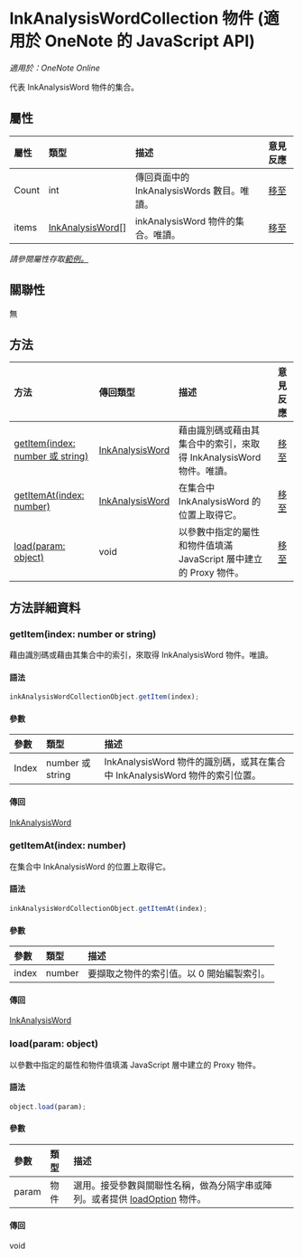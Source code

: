 # <a name="inkanalysiswordcollection-object-(javascript-api-for-onenote)"></a>InkAnalysisWordCollection 物件 (適用於 OneNote 的 JavaScript API)

_適用於：OneNote Online_  


代表 InkAnalysisWord 物件的集合。

## <a name="properties"></a>屬性

| 屬性	     | 類型	   |描述|意見反應|
|:---------------|:--------|:----------|:-------|
|Count|int|傳回頁面中的 InkAnalysisWords 數目。唯讀。|[移至](https://github.com/OfficeDev/office-js-docs/issues/new?title=OneNote-inkAnalysisWordCollection-count)|
|items|[InkAnalysisWord[]](inkanalysisword.md)|inkAnalysisWord 物件的集合。唯讀。|[移至](https://github.com/OfficeDev/office-js-docs/issues/new?title=OneNote-inkAnalysisWordCollection-items)|

_請參閱屬性存取[範例。](#property-access-examples)_

## <a name="relationships"></a>關聯性
無


## <a name="methods"></a>方法

| 方法           | 傳回類型    |描述| 意見反應|
|:---------------|:--------|:----------|:-------|
|[getItem(index: number 或 string)](#getitemindex-number-or-string)|[InkAnalysisWord](inkanalysisword.md)|藉由識別碼或藉由其集合中的索引，來取得 InkAnalysisWord 物件。唯讀。|[移至](https://github.com/OfficeDev/office-js-docs/issues/new?title=OneNote-inkAnalysisWordCollection-getItem)|
|[getItemAt(index: number)](#getitematindex-number)|[InkAnalysisWord](inkanalysisword.md)|在集合中 InkAnalysisWord 的位置上取得它。|[移至](https://github.com/OfficeDev/office-js-docs/issues/new?title=OneNote-inkAnalysisWordCollection-getItemAt)|
|[load(param: object)](#loadparam-object)|void|以參數中指定的屬性和物件值填滿 JavaScript 層中建立的 Proxy 物件。|[移至](https://github.com/OfficeDev/office-js-docs/issues/new?title=OneNote-inkAnalysisWordCollection-load)|

## <a name="method-details"></a>方法詳細資料


### <a name="getitem(index:-number-or-string)"></a>getItem(index: number or string)
藉由識別碼或藉由其集合中的索引，來取得 InkAnalysisWord 物件。唯讀。

#### <a name="syntax"></a>語法
```js
inkAnalysisWordCollectionObject.getItem(index);
```

#### <a name="parameters"></a>參數
| 參數	    | 類型	   |描述|
|:---------------|:--------|:----------|
|Index|number 或 string|InkAnalysisWord 物件的識別碼，或其在集合中 InkAnalysisWord 物件的索引位置。|

#### <a name="returns"></a>傳回
[InkAnalysisWord](inkanalysisword.md)

### <a name="getitemat(index:-number)"></a>getItemAt(index: number)
在集合中 InkAnalysisWord 的位置上取得它。

#### <a name="syntax"></a>語法
```js
inkAnalysisWordCollectionObject.getItemAt(index);
```

#### <a name="parameters"></a>參數
| 參數	    | 類型	   |描述|
|:---------------|:--------|:----------|
|index|number|要擷取之物件的索引值。以 0 開始編製索引。|

#### <a name="returns"></a>傳回
[InkAnalysisWord](inkanalysisword.md)

### <a name="load(param:-object)"></a>load(param: object)
以參數中指定的屬性和物件值填滿 JavaScript 層中建立的 Proxy 物件。

#### <a name="syntax"></a>語法
```js
object.load(param);
```

#### <a name="parameters"></a>參數
| 參數	    | 類型	   |描述|
|:---------------|:--------|:----------|
|param|物件|選用。接受參數與關聯性名稱，做為分隔字串或陣列。或者提供 [loadOption](loadoption.md) 物件。|

#### <a name="returns"></a>傳回
void
